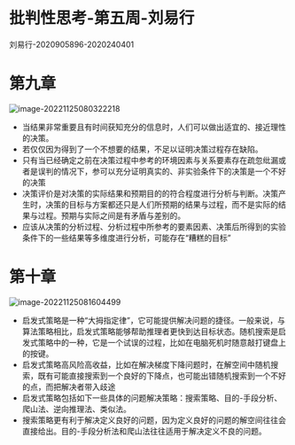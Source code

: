 # 批判性思考-第五周-刘易行

刘易行-2020905896-2020240401

# 第九章

![image-20221125080322218](https://happygoing.oss-cn-beijing.aliyuncs.com/img/image-20221125080322218.png)

- 当结果非常重要且有时间获知充分的信息时，人们可以做出适宜的、接近理性的决策。
- 若仅仅因为得到了一个不想要的结果，不足以证明决策过程存在缺陷。
- 只有当已经确定之前在决策过程中参考的环境因素与关系要素存在疏忽纰漏或者是误判的情况下，参可以充分证明真实的、非实验条件下的决策是一个不好的决策
- 决策评价是对决策的实际结果和预期目的的符合程度进行分析与判断。决策产生时，决策的目标与方案都还只是人们所预期的结果与过程，而不是实际的结果与过程。预期与实际之间是有矛盾与差别的。
- 应该从决策的分析过程、分析过程中所参考的要素因素、决策后所得到的实验条件下的一些结果等多维度进行分析，可能存在“糟糕的目标”

# 第十章

![image-20221125081604499](https://happygoing.oss-cn-beijing.aliyuncs.com/img/image-20221125081604499.png)

- 启发式策略是一种“大拇指定律”，它可能提供解决问题的捷径。一般来说，与算法策略相比，启发式策略能够帮助推理者更快到达目标状态。随机搜索是启发式策略中的一种，它是一个试误的过程，比如在电脑死机时随意敲打键盘上的按键。
- 启发式策略高风险高收益，比如在解决梯度下降问题时，在解空间中随机搜索，既有可能直接搜索到一个良好的下降点，也可能出错随机搜索到一个不好的点，而把解决者带入歧途
- 启发式策略包括如下一些具体的问题解决策略：搜索策略、目的-手段分析、爬山法、逆向推理法、类似法。
- 搜索策略更有利于解决定义良好的问题，因为定义良好的问题的解空间往往会直接给出。目的-手段分析法和爬山法往往适用于解决定义不良的问题。